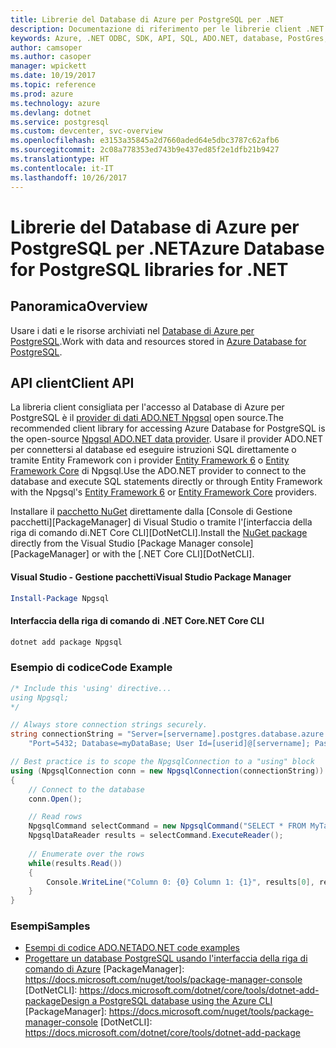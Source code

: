 ```yaml
---
title: Librerie del Database di Azure per PostgreSQL per .NET
description: Documentazione di riferimento per le librerie client .NET per il Database di Azure per PostgreSQL
keywords: Azure, .NET ODBC, SDK, API, SQL, ADO.NET, database, PostGres, PostgreSQL
author: camsoper
ms.author: casoper
manager: wpickett
ms.date: 10/19/2017
ms.topic: reference
ms.prod: azure
ms.technology: azure
ms.devlang: dotnet
ms.service: postgresql
ms.custom: devcenter, svc-overview
ms.openlocfilehash: e3153a35845a2d7660aded64e5dbc3787c62afb6
ms.sourcegitcommit: 2c08a778353ed743b9e437ed85f2e1dfb21b9427
ms.translationtype: HT
ms.contentlocale: it-IT
ms.lasthandoff: 10/26/2017
---
```

# <a name="azure-database-for-postgresql-libraries-for-net"></a><span data-ttu-id="72e39-104">Librerie del Database di Azure per PostgreSQL per .NET</span><span class="sxs-lookup"><span data-stu-id="72e39-104">Azure Database for PostgreSQL libraries for .NET</span></span>

## <a name="overview"></a><span data-ttu-id="72e39-105">Panoramica</span><span class="sxs-lookup"><span data-stu-id="72e39-105">Overview</span></span>

<span data-ttu-id="72e39-106">Usare i dati e le risorse archiviati nel [Database di Azure per PostgreSQL](https://docs.microsoft.com/azure/postgresql/).</span><span class="sxs-lookup"><span data-stu-id="72e39-106">Work with data and resources stored in [Azure Database for PostgreSQL](https://docs.microsoft.com/azure/postgresql/).</span></span>

## <a name="client-api"></a><span data-ttu-id="72e39-107">API client</span><span class="sxs-lookup"><span data-stu-id="72e39-107">Client API</span></span>

<span data-ttu-id="72e39-108">La libreria client consigliata per l'accesso al Database di Azure per PostgreSQL è il [provider di dati ADO.NET Npgsql](http://www.npgsql.org/) open source.</span><span class="sxs-lookup"><span data-stu-id="72e39-108">The recommended client library for accessing Azure Database for PostgreSQL is the open-source [Npgsql ADO.NET data provider](http://www.npgsql.org/).</span></span> <span data-ttu-id="72e39-109">Usare il provider ADO.NET per connettersi al database ed eseguire istruzioni SQL direttamente o tramite Entity Framework con i provider [Entity Framework 6](http://www.npgsql.org/ef6/index.html) o [Entity Framework Core](http://www.npgsql.org/efcore/index.html) di Npgsql.</span><span class="sxs-lookup"><span data-stu-id="72e39-109">Use the ADO.NET provider to connect to the database and execute SQL statements directly or through Entity Framework with the Npgsql's [Entity Framework 6](http://www.npgsql.org/ef6/index.html) or [Entity Framework Core](http://www.npgsql.org/efcore/index.html) providers.</span></span>

<span data-ttu-id="72e39-110">Installare il [pacchetto NuGet](https://www.nuget.org/packages/Npgsql) direttamente dalla [Console di Gestione pacchetti][PackageManager] di Visual Studio o tramite l'[interfaccia della riga di comando di.NET Core CLI][DotNetCLI].</span><span class="sxs-lookup"><span data-stu-id="72e39-110">Install the [NuGet package](https://www.nuget.org/packages/Npgsql) directly from the Visual Studio [Package Manager console][PackageManager] or with the [.NET Core CLI][DotNetCLI].</span></span>

#### <a name="visual-studio-package-manager"></a><span data-ttu-id="72e39-111">Visual Studio - Gestione pacchetti</span><span class="sxs-lookup"><span data-stu-id="72e39-111">Visual Studio Package Manager</span></span>

```powershell
Install-Package Npgsql
```

#### <a name="net-core-cli"></a><span data-ttu-id="72e39-112">Interfaccia della riga di comando di .NET Core</span><span class="sxs-lookup"><span data-stu-id="72e39-112">.NET Core CLI</span></span>

```bash
dotnet add package Npgsql
```

### <a name="code-example"></a><span data-ttu-id="72e39-113">Esempio di codice</span><span class="sxs-lookup"><span data-stu-id="72e39-113">Code Example</span></span>

```csharp
/* Include this 'using' directive...
using Npgsql;
*/

// Always store connection strings securely. 
string connectionString = "Server=[servername].postgres.database.azure.com; " +
    "Port=5432; Database=myDataBase; User Id=[userid]@[servername]; Password=password;";

// Best practice is to scope the NpgsqlConnection to a "using" block
using (NpgsqlConnection conn = new NpgsqlConnection(connectionString))
{
    // Connect to the database
    conn.Open();

    // Read rows
    NpgsqlCommand selectCommand = new NpgsqlCommand("SELECT * FROM MyTable", conn);
    NpgsqlDataReader results = selectCommand.ExecuteReader();
    
    // Enumerate over the rows
    while(results.Read())
    {
        Console.WriteLine("Column 0: {0} Column 1: {1}", results[0], results[1]);
    }
}
```

### <a name="samples"></a><span data-ttu-id="72e39-114">Esempi</span><span class="sxs-lookup"><span data-stu-id="72e39-114">Samples</span></span>

- [<span data-ttu-id="72e39-115">Esempi di codice ADO.NET</span><span class="sxs-lookup"><span data-stu-id="72e39-115">ADO.NET code examples</span></span>](/dotnet/framework/data/adonet/ado-net-code-examples)
- <span data-ttu-id="72e39-116">[Progettare un database PostgreSQL usando l'interfaccia della riga di comando di Azure](https://docs.microsoft.com/azure/postgresql/tutorial-design-database-using-azure-cli) [PackageManager]: https://docs.microsoft.com/nuget/tools/package-manager-console [DotNetCLI]: https://docs.microsoft.com/dotnet/core/tools/dotnet-add-package</span><span class="sxs-lookup"><span data-stu-id="72e39-116">[Design a PostgreSQL database using the Azure CLI](https://docs.microsoft.com/azure/postgresql/tutorial-design-database-using-azure-cli) [PackageManager]: https://docs.microsoft.com/nuget/tools/package-manager-console [DotNetCLI]: https://docs.microsoft.com/dotnet/core/tools/dotnet-add-package</span></span>